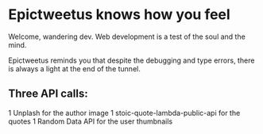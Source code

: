 # Epictweetus knows how you feel

Welcome, wandering dev. Web development is a test of the soul and the mind.

Epictweetus reminds you that despite the debugging and type errors, there is always a light at the end of the tunnel.

## Three API calls:

1 Unplash for the author image
1 stoic-quote-lambda-public-api for the quotes
1 Random Data API for the user thumbnails
